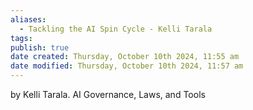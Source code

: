 ```yaml
---
aliases:
  - Tackling the AI Spin Cycle - Kelli Tarala
tags: 
publish: true
date created: Thursday, October 10th 2024, 11:55 am
date modified: Thursday, October 10th 2024, 11:57 am
---
```


by Kelli Tarala.
AI Governance, Laws, and Tools

